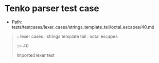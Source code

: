 # Tenko parser test case

- Path: tests/testcases/lexer_cases/strings_template_tail/octal_escapes/40.md

> :: lexer cases : strings template tail : octal escapes
>
> ::> 40
>
> Imported lexer test
>
> <template tail> ZeroToThreeOctalDigit [lookahead @{x2209}@ OctalDigit] (end of string)

## Input

`````js
`${"-->"}\22`
`````

## Output

_Note: the whole output block is auto-generated. Manual changes will be overwritten!_

Below follow outputs in four parsing modes: sloppy mode, strict mode script goal, module goal, web compat mode (always sloppy).

Note that the output parts are auto-generated by the test runner to reflect actual result.

### Sloppy mode

Parsed with script goal and as if the code did not start with strict mode header.

`````
throws: Parser error!
  Template contained an illegal escape, these are only allowed in _tagged_ templates in >=ES2018

start@1:0, error@1:8
╔══╦════════════════
 1 ║ `${"-->"}\22`
   ║         ^^^^^------- error
╚══╩════════════════

`````

### Strict mode

Parsed with script goal but as if it was starting with `"use strict"` at the top.

_Output same as sloppy mode._

### Module goal

Parsed with the module goal.

_Output same as sloppy mode._

### Web compat mode

Parsed in sloppy script mode but with the web compat flag enabled.

_Output same as sloppy mode._
